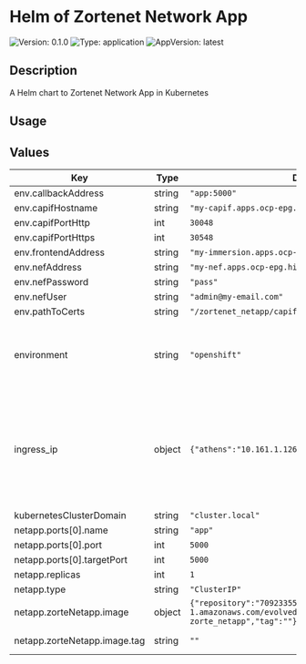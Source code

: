 # Helm of Zortenet Network App

![Version: 0.1.0](https://img.shields.io/badge/Version-0.1.0-informational?style=for-the-badge)
![Type: application](https://img.shields.io/badge/Type-application-informational?style=for-the-badge) 
![AppVersion: latest](https://img.shields.io/badge/AppVersion-latest-informational?style=for-the-badge) 

## Description

A Helm chart to Zortenet Network App in Kubernetes

## Usage

## Values

| Key | Type | Default | Description |
|-----|------|---------|-------------|
| env.callbackAddress | string | `"app:5000"` |  |
| env.capifHostname | string | `"my-capif.apps.ocp-epg.hi.inet"` |  |
| env.capifPortHttp | int | `30048` |  |
| env.capifPortHttps | int | `30548` |  |
| env.frontendAddress | string | `"my-immersion.apps.ocp-epg.hi.inet"` |  |
| env.nefAddress | string | `"my-nef.apps.ocp-epg.hi.inet"` |  |
| env.nefPassword | string | `"pass"` |  |
| env.nefUser | string | `"admin@my-email.com"` |  |
| env.pathToCerts | string | `"/zortenet_netapp/capif_onboarding"` |  |
| environment | string | `"openshift"` | The Environment variable. It accepts: 'kuberentes-athens', 'kuberentes-uma', 'openshift' |
| ingress_ip | object | `{"athens":"10.161.1.126","uma":"10.11.23.49"}` | If env: 'kuberentes-athens' or env: 'kuberentes-uma', use the Ip address dude for the kubernetes to your Ingress Controller ej: kubectl -n NAMESPACE_CAPIF get ing s |
| kubernetesClusterDomain | string | `"cluster.local"` |  |
| netapp.ports[0].name | string | `"app"` |  |
| netapp.ports[0].port | int | `5000` |  |
| netapp.ports[0].targetPort | int | `5000` |  |
| netapp.replicas | int | `1` |  |
| netapp.type | string | `"ClusterIP"` |  |
| netapp.zorteNetapp.image | object | `{"repository":"709233559969.dkr.ecr.eu-central-1.amazonaws.com/evolved5gvalidation:zortenetnetapp-zorte_netapp","tag":""}` | The docker image repository to use |
| netapp.zorteNetapp.image.tag | string | `""` | @default Chart version |






